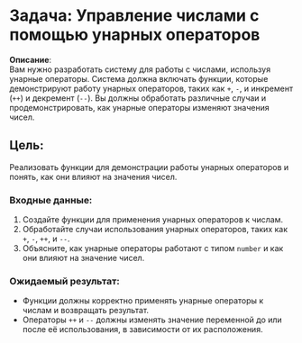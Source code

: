 # Задача: Управление числами с помощью унарных операторов

**Описание**:  
Вам нужно разработать систему для работы с числами, используя унарные операторы. Система должна включать функции, которые демонстрируют работу унарных операторов, таких как `+`, `-`, и инкремент (`++`) и декремент (`--`). Вы должны обработать различные случаи и продемонстрировать, как унарные операторы изменяют значения чисел.

## Цель:  
Реализовать функции для демонстрации работы унарных операторов и понять, как они влияют на значения чисел.

### Входные данные:
1. Создайте функции для применения унарных операторов к числам.
2. Обработайте случаи использования унарных операторов, таких как `+`, `-`, `++`, и `--`.
3. Объясните, как унарные операторы работают с типом `number` и как они влияют на значение чисел.

### Ожидаемый результат:

- Функции должны корректно применять унарные операторы к числам и возвращать результат.
- Операторы `++` и `--` должны изменять значение переменной до или после её использования, в зависимости от их расположения.



